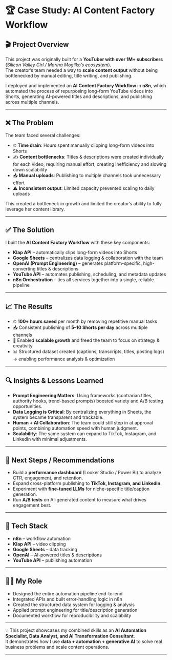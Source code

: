 # 🏆 Case Study: AI Content Factory Workflow  

## 🎬 Project Overview  
This project was originally built for a **YouTuber with over 1M+ subscribers** (*Silicon Valley Girl / Marina Mogilko’s ecosystem*).  
The creator’s team needed a way to **scale content output** without being bottlenecked by manual editing, title writing, and publishing.  

I deployed and implemented an **AI Content Factory Workflow** in **n8n**, which automated the process of repurposing long-form YouTube videos into Shorts, generating AI-powered titles and descriptions, and publishing across multiple channels.  

---

## ❌ The Problem  
The team faced several challenges:  
- ⏱ **Time drain**: Hours spent manually clipping long-form videos into Shorts  
- ✍️ **Content bottlenecks**: Titles & descriptions were created individually for each video, requiring manual effort, creating inefficiency and slowing down scalability  
- 📤 **Manual uploads**: Publishing to multiple channels took unnecessary effort  
- ⚠️ **Inconsistent output**: Limited capacity prevented scaling to daily uploads  

This created a bottleneck in growth and limited the creator’s ability to fully leverage her content library.  

---

## ✅ The Solution  
I built the **AI Content Factory Workflow** with these key components:  

- **Klap API** – automatically clips long-form videos into Shorts  
- **Google Sheets** – centralizes data logging & collaboration with the team  
- **OpenAI (Prompt Engineering)** – generates platform-specific, high-converting titles & descriptions  
- **YouTube API** – automates publishing, scheduling, and metadata updates  
- **n8n Orchestration** – ties all services together into a single, reliable pipeline  

---

## 📈 The Results  
- ⏱ **100+ hours saved** per month by removing repetitive manual tasks  
- 📤 Consistent publishing of **5–10 Shorts per day** across multiple channels  
- 🎯 Enabled **scalable growth** and freed the team to focus on strategy & creativity  
- 📊 Structured dataset created (captions, transcripts, titles, posting logs) → enabling performance analysis & optimization  

---

## 🔍 Insights & Lessons Learned  
- **Prompt Engineering Matters**: Using frameworks (contrarian titles, authority hooks, trend-based prompts) boosted variety and A/B testing opportunities.  
- **Data Logging is Critical**: By centralizing everything in Sheets, the system became transparent and trackable.  
- **Human + AI Collaboration**: The team could still step in at approval points, combining automation speed with human judgment.  
- **Scalability**: The same system can expand to TikTok, Instagram, and LinkedIn with minimal adjustments.  

---

## 🚀 Next Steps / Recommendations  
- Build a **performance dashboard** (Looker Studio / Power BI) to analyze CTR, engagement, and retention.  
- Expand cross-platform publishing to **TikTok, Instagram, and LinkedIn**.  
- Experiment with **fine-tuned LLMs** for niche-specific title/caption generation.  
- Run **A/B tests** on AI-generated content to measure what drives engagement best.  

---

## 🧰 Tech Stack  
- **n8n** – workflow automation  
- **Klap API** – video clipping  
- **Google Sheets** – data tracking  
- **OpenAI** – AI-powered titles & descriptions  
- **YouTube API** – publishing automation  

---

## 👩‍💻 My Role  
- Designed the entire automation pipeline end-to-end  
- Integrated APIs and built error-handling logic in n8n  
- Created the structured data system for logging & analysis  
- Applied prompt engineering for title/description generation  
- Documented workflow for reproducibility and scalability  

---

💡 This project showcases my combined skills as an **AI Automation Specialist, Data Analyst, and AI Transformation Consultant**.  
It demonstrates how I use **data + automation + generative AI** to solve real business problems and scale content operations.  

---
